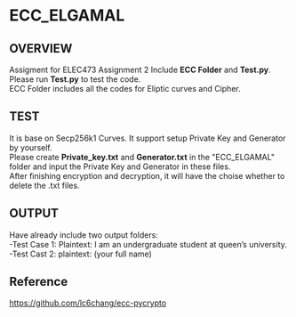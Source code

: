 # ECC_ELGAMAL
## OVERVIEW 
Assigment for ELEC473 Assignment 2
Include **ECC Folder** and **Test.py**.  
Please run **Test.py** to test the code.   
ECC Folder includes all the codes for Eliptic curves and Cipher.  

## TEST  
It is base on Secp256k1 Curves. It support setup Private Key and Generator by yourself.   
Please create **Private_key.txt** and **Generator.txt** in the "ECC_ELGAMAL" folder and input the Private Key and Generator in these files.  
After finishing encryption and decryption, it will have the choise whether to delete the .txt files.  

## OUTPUT
Have already include two output folders:  
-Test Case 1: Plaintext: I am an undergraduate student at queen’s university.  
-Test Cast 2: plaintext: (your full name)

## Reference
https://github.com/lc6chang/ecc-pycrypto  
